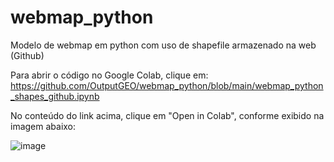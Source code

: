 # webmap_python
Modelo de webmap em python com uso de shapefile armazenado na web (Github)

Para abrir o código no Google Colab, clique em: https://github.com/OutputGEO/webmap_python/blob/main/webmap_python_shapes_github.ipynb

No conteúdo do link acima, clique em "Open in Colab", conforme exibido na imagem abaixo: 

![image](https://github.com/OutputGEO/webmap_python/assets/150393907/9fab083f-ba05-4200-b1f9-83031aad608b)






